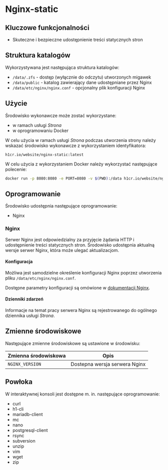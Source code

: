 # Nginx-static

## Kluczowe funkcjonalności

* Skuteczne i bezpieczne udostępnienie treści statycznych stron

## Struktura katalogów

Wykorzystywana jest następująca struktura katalogów:

* ```/data/.zfs``` - dostęp (wyłącznie do odczytu) utworzonych migawek
* ```/data/public``` - katalog zawierający dane udostępniane przez Nginx
* ```/data/etc/nginx/nginx.conf``` - opcjonalny plik konfiguracji Nginx

## Użycie

Środowisko wykonawcze może zostać wykorzystane:

* w ramach usługi *Strona*
* w oprogramowaniu Docker

W celu użycia w ramach usługi *Strona* podczas utworzenia strony należy wskazać środowisko wykonawcze z wykorzystaniem identyfikatora:

```h1cr.io/website/nginx-static:latest```

W celu użycia z wykorzystaniem Docker należy wykorzystać następujące polecenie:

```bash
docker run -p 8080:8080 -e PORT=8080 -v $(PWD):/data h1cr.io/website/nginx-static:latest
```

## Oprogramowanie

Środowisko udostępnia następujące oprogramowanie:

- Nginx

### Nginx

Serwer Nginx jest odpowiedzialny za przyjęcie żądania HTTP i udostępnienie treści statycznych stron. Środowisko udostępnia aktualną wersje serwer Nginx, która może ulegać aktualizacjom.

#### Konfiguracja

Możliwa jest samodzielne określenie konfiguracji Nginx poprzez utworzenia pliku ```/data/etc/nginx/nginx.conf```.

Dostępne parametry konfiguracji są omówione w [dokumentacji Nginx](https://www.nginx.com/resources/wiki/).

#### Dzienniki zdarzeń

Informacje na temat pracy serwera Nginx są rejestrowanego do ogólnego dziennika usługi *Strona*.

## Zmienne środowiskowe

Następujące zmienne środowiskowe są ustawione w środowisku:

| Zmienna środowiskowa  | Opis
| --------------------- | -------
| ```NGINX_VERSION```   | Dostepna wersja serwera Nginx  |

## Powłoka

W interaktywnej konsoli jest dostępne m. in. następujące oprogramowanie:

* curl
* h1-cli
* mariadb-client
* mc
* nano
* postgresql-client
* rsync
* subversion
* unzip
* vim
* wget
* zip
